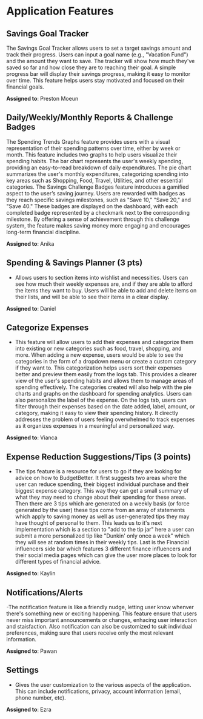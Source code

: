 # Application Features

## Savings Goal Tracker

The Savings Goal Tracker allows users to set a target savings amount and track their progress. Users can input a goal name (e.g., "Vacation Fund") and the amount they want to save. The tracker will show how much they've saved so far and how close they are to reaching their goal. A simple progress bar will display their savings progress, making it easy to monitor over time. This feature helps users stay motivated and focused on their financial goals.

**Assigned to**: Preston Moeun
  
## Daily/Weekly/Monthly Reports & Challenge Badges
The Spending Trends Graphs feature provides users with a visual representation of their spending patterns over time, either by week or month. This feature includes two graphs to help users visualize their spending habits. The bar chart represents the user's weekly spending, providing an easy-to-read breakdown of daily expenditures. The pie chart summarizes the user's monthly expenditures, categorizing spending into key areas such as Shopping, Food, Travel, Utilities, and other essential categories. 
The Savings Challenge Badges feature introduces a gamified aspect to the user’s saving journey. Users are rewarded with badges as they reach specific savings milestones, such as "Save 10," "Save 20," and "Save 40." These badges are displayed on the dashboard, with each completed badge represented by a checkmark next to the corresponding milestone. By offering a sense of achievement through this challenge system, the feature makes saving money more engaging and encourages long-term financial discipline.

**Assigned to**: Anika

## Spending & Savings Planner (3 pts)

- Allows users to section items into wishlist and necessities. Users can see how much their weekly expenses are, and if they are able to afford the items they want to buy. Users will be able to add and delete items on their lists, and will be able to see their items in a clear display.

**Assigned to**: Daniel

## Categorize Expenses

- This feature will allow users to add their expenses and categorize them into existing or new categories such as food, travel, shopping, and more. When adding a new expense, users would be able to see the categories in the form of a dropdown menu or create a custom category if they want to. This categorization helps users sort their expenses better and preview them easily from the logs tab. This provides a clearer view of the user's spending habits and allows them to manage areas of spending effectively. The categories created will also help with the pie charts and graphs on the dashboard for spending analytics. Users can also personalize the label of the expense. On the logs tab, users can filter through their expenses based on the date added, label, amount, or category, making it easy to view their spending history. It directly addresses the problem of users feeling overwhelmed to track expenses as it organizes expenses in a meaningful and personalized way.

**Assigned to**: Vianca

## Expense Reduction Suggestions/Tips (3 points)

- The tips feature is a resource for users to go if they are looking for advice on how to BudgetBetter. It first suggests two areas where the user can reduce spending, their biggest individual purchase and their biggest expense category. This way they can get a small summary of what they may need to change about their spending for these areas. Then there are 3 tips which are generated on a weekly basis (or force generated by the user) these tips come from an array of statements which apply to saving money as well as user-generated tips they may have thought of personal to them. This leads us to it's next implementation which is a section to "add to the tip jar" here a user can submit a more personalized tip like "Dunkin' only once a week" which they will see at random times in their weekly tips. Last is the Financial influencers side bar which features 3 different finance influencers and their social media pages which can give the user more places to look for different types of financial advice. 

**Assigned to**: Kaylin

## Notifications/Alerts

-The notification feature is like a friendly nudge, letting user know whenver there's something new or exciting happening. This feature ensure that users never miss important announcements or changes, enhacing user interaction and staisfaction. Also notification can also be customized to suit individual preferences, making sure that users receive only the most relevant information.

**Assigned to**: Pawan

## Settings

- Gives the user customization to the various aspects of the application. This can include notifications, privacy, account information (email, phone number, etc).

**Assigned to**: Ezra
